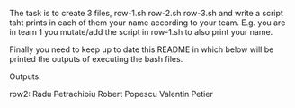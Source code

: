 The task is to create 3 files, row-1.sh row-2.sh row-3.sh and write a script taht prints in each of them your name according to your team. E.g. you are in team 1 you mutate/add the script in row-1.sh to also print your name.

Finally you need to keep up to date this README in which below will be printed the outputs of executing the bash files.

Outputs:

row2:
Radu Petrachioiu
Robert Popescu
Valentin Petier
